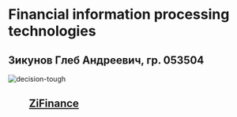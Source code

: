# **Financial information processing technologies**

## Зикунов Глеб Андреевич, гр. 053504

![decision-tough](https://github.com/glebzikunov/TOFI/assets/79657936/c0d06be4-943b-456c-be44-510125574d0c)

## &ensp;&ensp;&ensp;&ensp;[ZiFinance](https://tofi.vercel.app)
